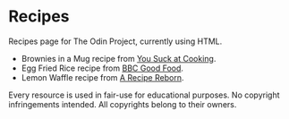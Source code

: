 # Recipes
Recipes page for The Odin Project, currently using HTML.

- Brownies in a Mug recipe from [You Suck at Cooking](https://youtube.com/watch?v=JPx2M6FzdqQ).
- Egg Fried Rice recipe from [BBC Good Food](https://bbcgoodfood.com/recipes/egg-fried-rice).
- Lemon Waffle recipe from [A Recipe Reborn](https://arecipereborn.com/home/2020/2/27/lemon-waffle).

Every resource is used in fair-use for educational purposes. No copyright infringements intended. All copyrights belong to their owners.
